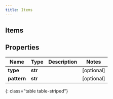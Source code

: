 ```yaml
---
title: Items
---
```

## Items

## Properties

|Name | Type | Description | Notes|
|------------ | ------------- | ------------- | -------------|
| **type** | **str** |  | [optional] |
| **pattern** | **str** |  | [optional] |
{: class="table table-striped"}


